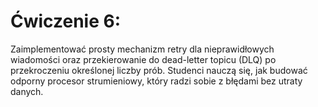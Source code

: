 # Ćwiczenie 6:
Zaimplementować prosty mechanizm retry dla nieprawidłowych wiadomości oraz przekierowanie do dead-letter topicu (DLQ) po przekroczeniu określonej liczby prób. Studenci nauczą się, jak budować odporny procesor strumieniowy, który radzi sobie z błędami bez utraty danych.